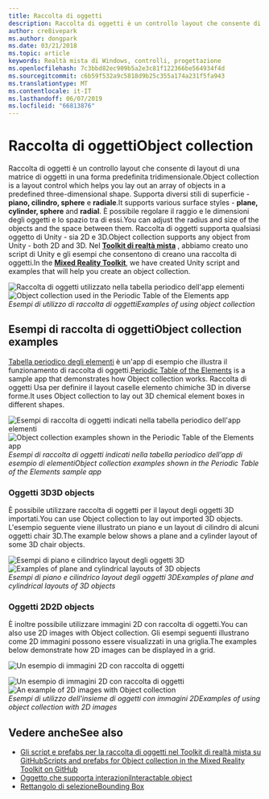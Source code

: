 ```yaml
---
title: Raccolta di oggetti
description: Raccolta di oggetti è un controllo layout che consente di layout di una matrice di oggetti in una forma predefinita tridimensionale.
author: cre8ivepark
ms.author: dongpark
ms.date: 03/21/2018
ms.topic: article
keywords: Realtà mista di Windows, controlli, progettazione
ms.openlocfilehash: 7c3bbd82ec909b5a2e3c81f122366be564934f4d
ms.sourcegitcommit: c6b59f532a9c5818d9b25c355a174a231f5fa943
ms.translationtype: MT
ms.contentlocale: it-IT
ms.lasthandoff: 06/07/2019
ms.locfileid: "66813876"
---
```

# <a name="object-collection"></a><span data-ttu-id="979de-104">Raccolta di oggetti</span><span class="sxs-lookup"><span data-stu-id="979de-104">Object collection</span></span>

<span data-ttu-id="979de-105">Raccolta di oggetti è un controllo layout che consente di layout di una matrice di oggetti in una forma predefinita tridimensionale.</span><span class="sxs-lookup"><span data-stu-id="979de-105">Object collection is a layout control which helps you lay out an array of objects in a predefined three-dimensional shape.</span></span> <span data-ttu-id="979de-106">Supporta diversi stili di superficie - **piano, cilindro, sphere** e **radiale**.</span><span class="sxs-lookup"><span data-stu-id="979de-106">It supports various surface styles - **plane, cylinder, sphere** and **radial**.</span></span> <span data-ttu-id="979de-107">È possibile regolare il raggio e le dimensioni degli oggetti e lo spazio tra di essi.</span><span class="sxs-lookup"><span data-stu-id="979de-107">You can adjust the radius and size of the objects and the space between them.</span></span> <span data-ttu-id="979de-108">Raccolta di oggetti supporta qualsiasi oggetto di Unity - sia 2D e 3D.</span><span class="sxs-lookup"><span data-stu-id="979de-108">Object collection supports any object from Unity - both 2D and 3D.</span></span> <span data-ttu-id="979de-109">Nel  **[Toolkit di realtà mista](https://microsoft.github.io/MixedRealityToolkit-Unity/Documentation/README_ObjectCollection.html)** , abbiamo creato uno script di Unity e gli esempi che consentono di creano una raccolta di oggetti.</span><span class="sxs-lookup"><span data-stu-id="979de-109">In the **[Mixed Reality Toolkit](https://microsoft.github.io/MixedRealityToolkit-Unity/Documentation/README_ObjectCollection.html)**, we have created Unity script and examples that will help you create an object collection.</span></span>

<span data-ttu-id="979de-110">![Raccolta di oggetti utilizzato nella tabella periodico dell'app elementi](images/640px-objectcollection-hero-640px.jpg)</span><span class="sxs-lookup"><span data-stu-id="979de-110">![Object collection used in the Periodic Table of the Elements app](images/640px-objectcollection-hero-640px.jpg)</span></span><br>
<span data-ttu-id="979de-111">*Esempi di utilizzo di raccolta di oggetti*</span><span class="sxs-lookup"><span data-stu-id="979de-111">*Examples of using object collection*</span></span>

## <a name="object-collection-examples"></a><span data-ttu-id="979de-112">Esempi di raccolta di oggetti</span><span class="sxs-lookup"><span data-stu-id="979de-112">Object collection examples</span></span>

<span data-ttu-id="979de-113">[Tabella periodico degli elementi](periodic-table-of-the-elements.md) è un'app di esempio che illustra il funzionamento di raccolta di oggetti.</span><span class="sxs-lookup"><span data-stu-id="979de-113">[Periodic Table of the Elements](periodic-table-of-the-elements.md) is a sample app that demonstrates how Object collection works.</span></span> <span data-ttu-id="979de-114">Raccolta di oggetti Usa per definire il layout caselle elemento chimiche 3D in diverse forme.</span><span class="sxs-lookup"><span data-stu-id="979de-114">It uses Object collection to lay out 3D chemical element boxes in different shapes.</span></span>

<span data-ttu-id="979de-115">![Esempi di raccolta di oggetti indicati nella tabella periodico dell'app elementi](images/periodictable-collections-1000px.jpg)</span><span class="sxs-lookup"><span data-stu-id="979de-115">![Object collection examples shown in the Periodic Table of the Elements app](images/periodictable-collections-1000px.jpg)</span></span><br>
<span data-ttu-id="979de-116">*Esempi di raccolta di oggetti indicati nella tabella periodico dell'app di esempio di elementi*</span><span class="sxs-lookup"><span data-stu-id="979de-116">*Object collection examples shown in the Periodic Table of the Elements sample app*</span></span>

### <a name="3d-objects"></a><span data-ttu-id="979de-117">Oggetti 3D</span><span class="sxs-lookup"><span data-stu-id="979de-117">3D objects</span></span>

<span data-ttu-id="979de-118">È possibile utilizzare raccolta di oggetti per il layout degli oggetti 3D importati.</span><span class="sxs-lookup"><span data-stu-id="979de-118">You can use Object collection to lay out imported 3D objects.</span></span> <span data-ttu-id="979de-119">L'esempio seguente viene illustrato un piano e un layout di cilindro di alcuni oggetti chair 3D.</span><span class="sxs-lookup"><span data-stu-id="979de-119">The example below shows a plane and a cylinder layout of some 3D chair objects.</span></span>

<span data-ttu-id="979de-120">![Esempi di piano e cilindrico layout degli oggetti 3D](images/objectcollection-3dobjects-1000px.jpg)</span><span class="sxs-lookup"><span data-stu-id="979de-120">![Examples of plane and cylindrical layouts of 3D objects](images/objectcollection-3dobjects-1000px.jpg)</span></span><br>
<span data-ttu-id="979de-121">*Esempi di piano e cilindrico layout degli oggetti 3D*</span><span class="sxs-lookup"><span data-stu-id="979de-121">*Examples of plane and cylindrical layouts of 3D objects*</span></span>

### <a name="2d-objects"></a><span data-ttu-id="979de-122">Oggetti 2D</span><span class="sxs-lookup"><span data-stu-id="979de-122">2D objects</span></span>

<span data-ttu-id="979de-123">È inoltre possibile utilizzare immagini 2D con raccolta di oggetti.</span><span class="sxs-lookup"><span data-stu-id="979de-123">You can also use 2D images with Object collection.</span></span> <span data-ttu-id="979de-124">Gli esempi seguenti illustrano come 2D immagini possono essere visualizzati in una griglia.</span><span class="sxs-lookup"><span data-stu-id="979de-124">The examples below demonstrate how 2D images can be displayed in a grid.</span></span>

![Un esempio di immagini 2D con raccolta di oggetti](images/640px-layout-3dobjects-3.jpg)

<span data-ttu-id="979de-126">![Un esempio di immagini 2D con raccolta di oggetti](images/640px-layout-2dimages.jpg)</span><span class="sxs-lookup"><span data-stu-id="979de-126">![An example of 2D images with Object collection](images/640px-layout-2dimages.jpg)</span></span><br>
<span data-ttu-id="979de-127">*Esempi di utilizzo dell'insieme di oggetti con immagini 2D*</span><span class="sxs-lookup"><span data-stu-id="979de-127">*Examples of using object collection with 2D images*</span></span>

## <a name="see-also"></a><span data-ttu-id="979de-128">Vedere anche</span><span class="sxs-lookup"><span data-stu-id="979de-128">See also</span></span>
* [<span data-ttu-id="979de-129">Gli script e prefabs per la raccolta di oggetti nel Toolkit di realtà mista su GitHub</span><span class="sxs-lookup"><span data-stu-id="979de-129">Scripts and prefabs for Object collection in the Mixed Reality Toolkit on GitHub</span></span>](https://github.com/microsoft/MixedRealityToolkit-Unity/blob/mrtk_release/Documentation/README_ObjectCollection.md)
* [<span data-ttu-id="979de-130">Oggetto che supporta interazioni</span><span class="sxs-lookup"><span data-stu-id="979de-130">Interactable object</span></span>](interactable-object.md)
* [<span data-ttu-id="979de-131">Rettangolo di selezione</span><span class="sxs-lookup"><span data-stu-id="979de-131">Bounding Box</span></span>](app-bar-and-bounding-box.md)
